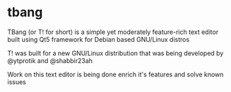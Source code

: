 # tbang
TBang (or T! for short) is a simple yet moderately feature-rich text editor built using Qt5 framework for Debian based GNU/Linux distros

T! was built for a new GNU/Linux distribution that was being developed by @ytprotik and @shabbir23ah

Work on this text editor is being done enrich it's features and solve known issues
